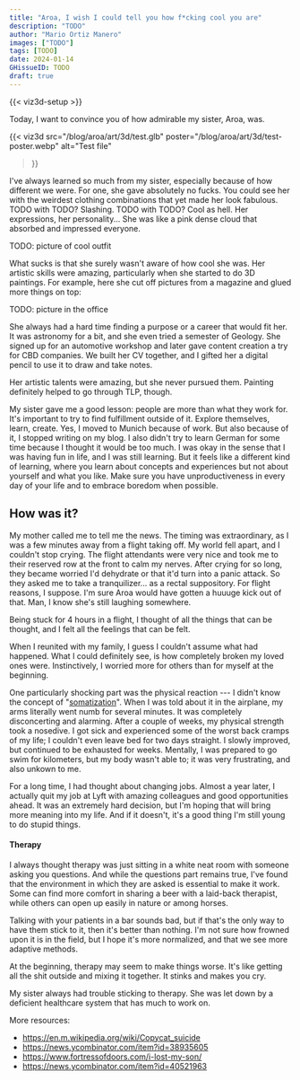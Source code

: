 ```yaml
---
title: "Aroa, I wish I could tell you how f*cking cool you are"
description: "TODO"
author: "Mario Ortiz Manero"
images: ["TODO"]
tags: [TODO]
date: 2024-01-14
GHissueID: TODO
draft: true
---
```


{{< viz3d-setup >}}

Today, I want to convince you of how admirable my sister, Aroa, was.

{{< viz3d
      src="/blog/aroa/art/3d/test.glb"
      poster="/blog/aroa/art/3d/test-poster.webp"
      alt="Test file"
>}}

<!-- == What I've learned -->

I've always learned so much from my sister, especially because of how different we were. For one, she gave absolutely no fucks. You could see her with the weirdest clothing combinations that yet made her look fabulous. TODO with TODO? Slashing. TODO with TODO? Cool as hell. Her expressions, her personality... She was like a pink dense cloud that absorbed and impressed everyone.

TODO: picture of cool outfit

What sucks is that she surely wasn't aware of how cool she was. Her artistic skills were amazing, particularly when she started to do 3D paintings. For example, here she cut off pictures from a magazine and glued more things on top:

TODO: picture in the office

She always had a hard time finding a purpose or a career that would fit her. It was astronomy for a bit, and she even tried a semester of Geology. She signed up for an automotive workshop and later gave content creation a try for CBD companies. We built her CV together, and I gifted her a digital pencil to use it to draw and take notes.

Her artistic talents were amazing, but she never pursued them. Painting definitely helped to go through TLP, though.

My sister gave me a good lesson: people are more than what they work for. It's important to try to find fulfillment outside of it. Explore themselves, learn, create. Yes, I moved to Munich because of work. But also because of it, I stopped writing on my blog. I also didn't try to learn German for some time because I thought it would be too much. I was okay in the sense that I was having fun in life, and I was still learning. But it feels like a different kind of learning, where you learn about concepts and experiences but not about yourself and what you like. Make sure you have unproductiveness in every day of your life and to embrace boredom when possible.

## How was it?

My mother called me to tell me the news. The timing was extraordinary, as I was a few minutes away from a flight taking off. My world fell apart, and I couldn't stop crying. The flight attendants were very nice and took me to their reserved row at the front to calm my nerves. After crying for so long, they became worried I'd dehydrate or that it'd turn into a panic attack. So they asked me to take a tranquilizer... as a rectal suppository. For flight reasons, I suppose. I'm sure Aroa would have gotten a huuuge kick out of that. Man, I know she's still laughing somewhere.

Being stuck for 4 hours in a flight, I thought of all the things that can be thought, and I felt all the feelings that can be felt.

When I reunited with my family, I guess I couldn't assume what had happened. What I could definitely see, is how completely broken my loved ones were. Instinctively, I worried more for others than for myself at the beginning.

One particularly shocking part was the physical reaction --- I didn't know the concept of "[somatization](https://en.wikipedia.org/wiki/Somatization)". When I was told about it in the airplane, my arms literally went numb for several minutes. It was completely disconcerting and alarming. After a couple of weeks, my physical strength took a nosedive. I got sick and experienced some of the worst back cramps of my life; I couldn't even leave bed for two days straight. I slowly improved, but continued to be exhausted for weeks. Mentally, I was prepared to go swim for kilometers, but my body wasn't able to; it was very frustrating, and also unkown to me.

For a long time, I had thought about changing jobs. Almost a year later, I actually quit my job at Lyft with amazing colleagues and good opportunities ahead. It was an extremely hard decision, but I'm hoping that will bring more meaning into my life. And if it doesn't, it's a good thing I'm still young to do stupid things.

#### Therapy

I always thought therapy was just sitting in a white neat room with someone asking you questions. And while the questions part remains true, I've found that the environment in which they are asked is essential to make it work. Some can find more comfort in sharing a beer with a laid-back therapist, while others can open up easily in nature or among horses.

Talking with your patients in a bar sounds bad, but if that's the only way to have them stick to it, then it's better than nothing. I'm not sure how frowned upon it is in the field, but I hope it's more normalized, and that we see more adaptive methods.

At the beginning, therapy may seem to make things worse. It's like getting all the shit outside and mixing it together. It stinks and makes you cry.

My sister always had trouble sticking to therapy. She was let down by a deficient healthcare system that has much to work on.

<!-- ===== Care -->

<!-- A surprising amount of urgent-care therapists showed a lack of care. -->
<!-- Gut-wrenching stories of her being stuck for hours in a waiting room with -->
<!-- suicidal intentions and screams. -->

<!-- Importantly, this lack of care wasn't only towards the patient, but also for the -->
<!-- family. None of us had absolutely any idea what we were getting into. Learning -->
<!-- more about what she was going through was like trying to squeeze a drop of -->
<!-- water from an empty bottle. No expectations whatsoever of how severe it was, nor -->
<!-- indications of how to handle this at home. -->

<!-- Even if the patient goes to therapy, most of their time is spent at home. -->

[^physics-guy]: https://www.youtube.com/watch?v=a83ZJ18u6kg[i studied physics in college — now i'm unemployed and living alone in the desert lol what happened? --- YouTube, Alex Wei]
[^neuroscience-guy]: https://www.youtube.com/watch?v=25LUF8GmbFU[I Was An MIT Educated Neurosurgeon Now I'm Unemployed And Alone In The Mountains How Did I Get Here? --- YouTube, Goobie and Doobie]

More resources:

- https://en.m.wikipedia.org/wiki/Copycat_suicide
- https://news.ycombinator.com/item?id=38935605
- https://www.fortressofdoors.com/i-lost-my-son/
- https://news.ycombinator.com/item?id=40521963

